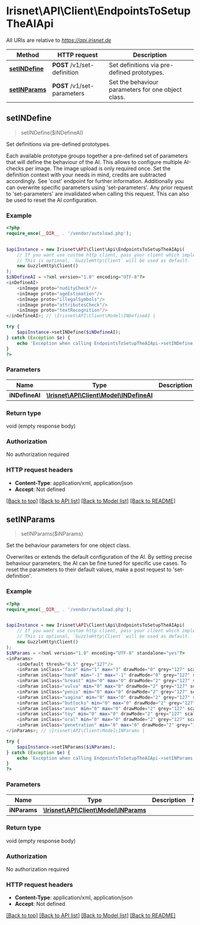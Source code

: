 # Irisnet\API\Client\EndpointsToSetupTheAIApi

All URIs are relative to *https://api.irisnet.de*

Method | HTTP request | Description
------------- | ------------- | -------------
[**setINDefine**](EndpointsToSetupTheAIApi.md#setINDefine) | **POST** /v1/set-definition | Set definitions via pre-defined prototypes.
[**setINParams**](EndpointsToSetupTheAIApi.md#setINParams) | **POST** /v1/set-parameters | Set the behaviour parameters for one object class.



## setINDefine

> setINDefine($iNDefineAI)

Set definitions via pre-defined prototypes.

Each available prototype groups together a pre-defined set of parameters that will define the behaviour of the AI. This allows to configure multiple AI-checks per image. The image upload is only required once. Set the definition context with your needs in mind, credits are subtracted accordingly. See 'cost' endpoint for further information. Additionally you can overwrite specific parameters using 'set-parameters'. Any prior request to 'set-parameters' are invalidated when calling this request. This can also be used to reset the AI configuration.

### Example

```php
<?php
require_once(__DIR__ . '/vendor/autoload.php');


$apiInstance = new Irisnet\API\Client\Api\EndpointsToSetupTheAIApi(
    // If you want use custom http client, pass your client which implements `GuzzleHttp\ClientInterface`.
    // This is optional, `GuzzleHttp\Client` will be used as default.
    new GuzzleHttp\Client()
);
$iNDefineAI = <?xml version="1.0" encoding="UTF-8"?>
<inDefineAI>
	<inImage proto="nudityCheck"/>
	<inImage proto="ageEstimation"/>
	<inImage proto="illegalSymbols"/>
	<inImage proto="attributesCheck"/>
	<inImage proto="textRecognition"/>
</inDefineAI>; // \Irisnet\API\Client\Model\INDefineAI | 

try {
    $apiInstance->setINDefine($iNDefineAI);
} catch (Exception $e) {
    echo 'Exception when calling EndpointsToSetupTheAIApi->setINDefine: ', $e->getMessage(), PHP_EOL;
}
?>
```

### Parameters


Name | Type | Description  | Notes
------------- | ------------- | ------------- | -------------
 **iNDefineAI** | [**\Irisnet\API\Client\Model\INDefineAI**](../Model/INDefineAI.md)|  |

### Return type

void (empty response body)

### Authorization

No authorization required

### HTTP request headers

- **Content-Type**: application/xml, application/json
- **Accept**: Not defined

[[Back to top]](#) [[Back to API list]](../../README.md#documentation-for-api-endpoints)
[[Back to Model list]](../../README.md#documentation-for-models)
[[Back to README]](../../README.md)


## setINParams

> setINParams($iNParams)

Set the behaviour parameters for one object class.

Overwrites or extends the default configuration of the AI. By setting precise behaviour parameters, the AI can be fine tuned for specific use cases. To reset the parameters to their default values, make a post request to 'set-definition'.

### Example

```php
<?php
require_once(__DIR__ . '/vendor/autoload.php');


$apiInstance = new Irisnet\API\Client\Api\EndpointsToSetupTheAIApi(
    // If you want use custom http client, pass your client which implements `GuzzleHttp\ClientInterface`.
    // This is optional, `GuzzleHttp\Client` will be used as default.
    new GuzzleHttp\Client()
);
$iNParams = <?xml version="1.0" encoding="UTF-8" standalone="yes"?>
<inParams>
	<inDefault thresh="0.5" grey="127"/>
	<inParam inClass="face" min="1" max="3" drawMode="0" grey="127" scale="1.0" severity="100"/>
	<inParam inClass="hand" min="-1" max="-1" drawMode="0" grey="127" scale="1.0" severity="100"/>
	<inParam inClass="breast" min="0" max="0" drawMode="2" grey="127" scale="1.0" severity="100"/>
	<inParam inClass="vulva" min="0" max="0" drawMode="2" grey="127" scale="1.0" severity="100"/>
	<inParam inClass="penis" min="0" max="0" drawMode="2" grey="127" scale="1.0" severity="100"/>
	<inParam inClass="vagina" min="0" max="0" drawMode="2" grey="127" scale="1.0" severity="100"/>
	<inParam inClass="buttocks" min="0" max="0" drawMode="2" grey="127" scale="1.0" severity="100"/>
	<inParam inClass="anus" min="0" max="0" drawMode="2" grey="127" scale="1.0" severity="100"/>
	<inParam inClass="toy" min="0" max="0" drawMode="2" grey="127" scale="1.0" severity="100"/>
	<inParam inClass="oral" min="0" max="0" drawMode="2" grey="127" scale="1.0" severity="100"/>
	<inParam inClass="penetration" min="0" max="0" drawMode="2" grey="127" scale="1.0" severity="100"/>
</inParams>; // \Irisnet\API\Client\Model\INParams | 

try {
    $apiInstance->setINParams($iNParams);
} catch (Exception $e) {
    echo 'Exception when calling EndpointsToSetupTheAIApi->setINParams: ', $e->getMessage(), PHP_EOL;
}
?>
```

### Parameters


Name | Type | Description  | Notes
------------- | ------------- | ------------- | -------------
 **iNParams** | [**\Irisnet\API\Client\Model\INParams**](../Model/INParams.md)|  |

### Return type

void (empty response body)

### Authorization

No authorization required

### HTTP request headers

- **Content-Type**: application/xml, application/json
- **Accept**: Not defined

[[Back to top]](#) [[Back to API list]](../../README.md#documentation-for-api-endpoints)
[[Back to Model list]](../../README.md#documentation-for-models)
[[Back to README]](../../README.md)

